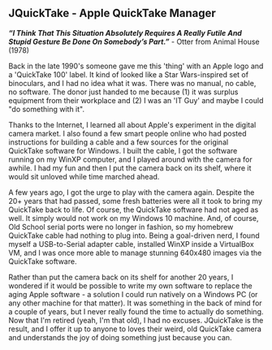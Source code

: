 ﻿## JQuickTake - Apple QuickTake Manager

***“I Think That This Situation Absolutely Requires A Really Futile And Stupid Gesture Be Done On Somebody’s Part.”*** - Otter from Animal House (1978)

Back in the late 1990's someone gave me this 'thing' with an Apple logo and a 'QuickTake 100' label. It kind of looked like a Star Wars-inspired set of binoculars, and I had no idea what it was. There was no manual, no cable, no software. The donor just handed to me because (1) it was surplus equipment from their workplace and (2) I was an 'IT Guy' and maybe I could "do something with it".

Thanks to the Internet, I learned all about Apple's experiment in the digital camera market. I also found a few smart people online who had posted instructions for building a cable and a few sources for the original QuickTake software for Windows. I built the cable, I got the software running on my WinXP computer, and I played around with the camera for awhile. I had my fun and then I put the camera back on its shelf, where it would sit unloved while time marched ahead.

A few years ago, I got the urge to play with the camera again. Despite the 20+ years that had passed, some fresh batteries were all it took to bring my QuickTake back to life. Of course, the QuickTake software had not aged as well. It simply would not work on my Windows 10 machine. And, of course, Old School serial ports were no longer in fashion, so my homebrew QuickTake cable had nothing to plug into. Being a goal-driven nerd, I found myself a USB-to-Serial adapter cable, installed WinXP inside a VirtualBox VM, and I was once more able to manage stunning 640x480 images via the QuickTake software.

Rather than put the camera back on its shelf for another 20 years, I wondered if it would be possible to write my own software to replace the aging Apple software - a solution I could run natively on a Windows PC (or any other machine for that matter). It was something in the back of mind for a couple of years, but I never really found the time to actually do something. Now that I'm retired (yeah, I'm that old), I had no excuses. JQuickTake is the result, and I offer it up to anyone to loves their weird, old QuickTake camera and understands the joy of doing something just because you can.
